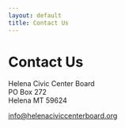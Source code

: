 ```yaml
---
layout: default
title: Contact Us
---
```


# Contact Us

Helena Civic Center Board  
PO Box 272  
Helena MT 59624

<info@helenaciviccenterboard.org>
